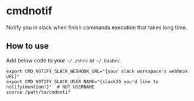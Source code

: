 # cmdnotif

Notify you in slack when finish commands execution that takes long time.

## How to use

Add below code to your `~/.zshrc` or `~/.bashrc`.

```shell
export CMD_NOTIFY_SLACK_WEBHOOK_URL="{your slack workspace's webhook URL}"
export CMD_NOTIFY_SLACK_USER_NAME="{slackID you'd like to notify(mention)}"  # NOT USERNAME
source /path/to/cmdnotif
```
